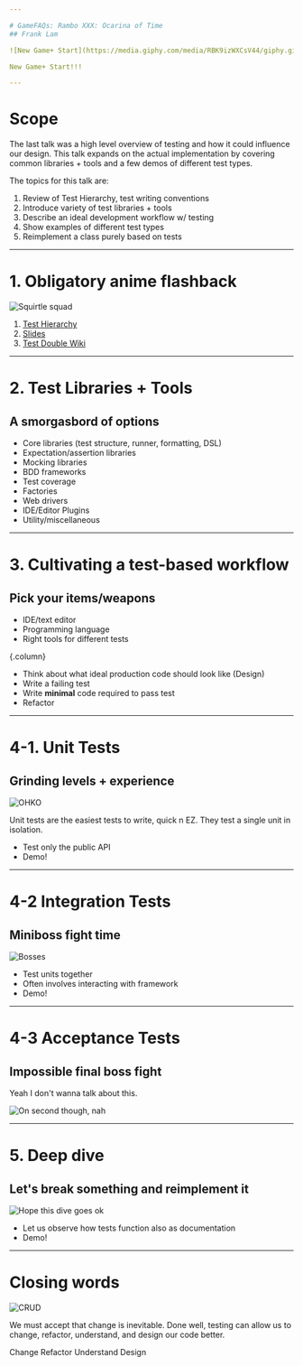 ```yaml
---

# GameFAQs: Rambo XXX: Ocarina of Time
## Frank Lam

![New Game+ Start](https://media.giphy.com/media/RBK9izWXCsV44/giphy.gif)

New Game+ Start!!!

---
```


# Scope

The last talk was a high level overview of testing and how it could
influence our design. This talk expands on the actual implementation by
covering common libraries + tools and a few demos of different test
types.

The topics for this talk are:

1. Review of Test Hierarchy, test writing conventions
2. Introduce variety of test libraries + tools
3. Describe an ideal development workflow w/ testing
4. Show examples of different test types
5. Reimplement a class purely based on tests

---

# 1. Obligatory anime flashback

![Squirtle squad](https://media.giphy.com/media/eSwGh3YK54JKU/giphy.gif)

1. [Test
   Hierarchy](https://github.com/FTLam11/fronk-tolks/blob/master/we-talkin-bout-testing.md#test-hierarchy)
2. [Slides](https://docs.google.com/presentation/d/12SjaioLqcF3ycD3V9jXfax5OucdB-IMaJcDWYO4gGgg/edit?usp=sharing)
3. [Test Double Wiki](https://github.com/testdouble/contributing-tests/wiki)

---

# 2. Test Libraries + Tools
## A smorgasbord of options

* Core libraries (test structure, runner, formatting, DSL)
* Expectation/assertion libraries
* Mocking libraries
* BDD frameworks
* Test coverage
* Factories
* Web drivers
* IDE/Editor Plugins
* Utility/miscellaneous

---

# 3. Cultivating a test-based workflow
## Pick your items/weapons

* IDE/text editor
* Programming language
* Right tools for different tests

{.column}

* Think about what ideal production code should look like (Design)
* Write a failing test
* Write **minimal** code required to pass test
* Refactor

---

# 4-1. Unit Tests
## Grinding levels + experience

![OHKO](https://media.giphy.com/media/xT9IgBn4UAxjDcM3hS/source.gif)

Unit tests are the easiest tests to write, quick n EZ. They test a
single unit in isolation.

* Test only the public API
* Demo!

---

# 4-2 Integration Tests
## Miniboss fight time

![Bosses](https://media.giphy.com/media/mZQBUN7vKBXFe/giphy.gif)

* Test units together
* Often involves interacting with framework
* Demo!

---

# 4-3 Acceptance Tests
## Impossible final boss fight

Yeah I don't wanna talk about this.

![On second though, nah](https://media.giphy.com/media/d1PvAirswFXWg/giphy.gif)

---

# 5. Deep dive
## Let's break something and reimplement it

![Hope this dive goes ok](https://media.giphy.com/media/3oEduNYqBMGd7c4wes/200w_d.gif)

* Let us observe how tests function also as documentation
* Demo!

---

# Closing words

![CRUD](http://docs.railsbridge.org/job-board/img/crud_grid.jpg)

We must accept that change is inevitable. Done well, testing can allow
us to change, refactor, understand, and design our code better.

Change Refactor Understand Design
